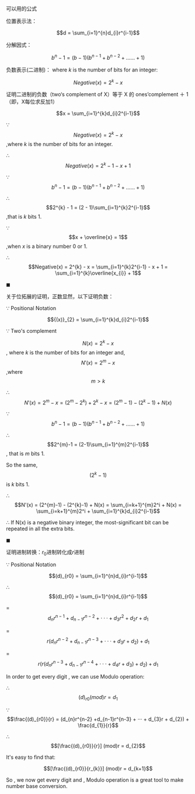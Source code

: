 可以用的公式

位置表示法：  

$$d = \sum_{i=1}^{n}d_{i}r^{i-1}$$

分解因式：

$$b^{n}-1 = (b-1)(b^{n-1}+b^{n-2}+……+1)$$

负数表示(二进制)：
where $k$ is the number of bits for an integer:

$$Negative(x) = 2^{k} - x$$

证明二进制的负数（two‘s complement of X）等于 X 的 ones’complement ＋ 1（即，X每位求反加1）

$$x = \sum_{i=1}^{k}d_{i}2^{i-1}$$

$\because$ 
$$Negative(x) = 2^{k} - x$$,where $k$ is the number of bits for an integer.

$\therefore$ 
$$Negative(x) = 2^{k} - 1 - x + 1$$

$\because$ 
$$b^{n}-1 = (b-1)(b^{n-1}+b^{n-2}+……+1)$$

$\therefore$ 
$$2^{k} - 1 = (2 - 1)\sum_{i=1}^{k}2^{i-1}$$,that is $k$ bits 1.

$\because$ 
$$x + \overline{x} = 1$$,when $x$ is a binary number $0$ or $1$.

$\therefore$ 
$$Negative(x) = 2^{k} - x = \sum_{i=1}^{k}2^{i-1} - x + 1 = \sum_{i=1}^{k}\overline{x_{i}} + 1$$

$\blacksquare$


关于位拓展的证明，正数显然，以下证明负数：

$\because$ Positional Notation 

$${(x)}_{2} = \sum_{i=1}^{k}d_{i}2^{i-1}$$

$\because$ Two's complement 

$$N(x) = 2^{k} - x$$, where $k$ is the number of bits for an integer and,
$$N'(x) = 2^{m} - x$$,where $$m > k$$

$\therefore$ 
$$N'(x) = 2^{m} - x = (2^{m} - 2^{k}) + 2^{k} - x = (2^{m}-1) - (2^{k}-1) + N(x)$$

$\because$ 
$$b^{n}-1 = (b-1)(b^{n-1}+b^{n-2}+……+1)$$

$\therefore$ 
$$2^{m}-1 = (2-1)\sum_{i=1}^{m}2^{i-1}$$, that is $m$ bits $1$.

So the same, 
$$(2^{k}-1)$$ is $k$ bits $1$.

$\therefore$ 
$$N'(x) = (2^{m}-1) - (2^{k}-1) + N(x) = \sum_{i=k+1}^{m}2^i + N(x) = \sum_{i=k+1}^{m}2^i + \sum_{i=1}^{k}d_{i}2^{i-1}$$

$\therefore$ If N(x) is a negative binary integer, the most-significant bit can be repeated in all the extra bits.

$\blacksquare$

证明进制转换：$r_{0}$进制转化成$r$进制

$\because$ Positional Notation 

$$(d)_{r0} = \sum_{i=1}^{n}d_{i}r^{i-1}$$

$\therefore$ 
$$(d)_{r0} = \sum_{i=1}^{n}d_{i}r^{i-1}$$ 

= $$d_{n}r^{n-1} + d_{n-1}r^{n-2} + ··· + d_{3}r^{2} + d_{2}r + d_{1}$$ 

= $$r(d_{n}r^{n-2} +d_{n-1}r^{n-3} + ··· + d_{3}r + d_{2}) + d_{1}$$ 

= $$r(r(d_{n}r^{n-3} +d_{n-1}r^{n-4} + ··· + d_{4}r + d_{3}) + d_{2}) + d_{1}$$

In order to get every digit , we can use Modulo operation:

$\therefore$ 
$$(d)_{r0} (mod)r = d_{1}$$ 

$\because$ 
$$\frac{(d)_{r0}}{r} 
= (d_{n}r^{n-2} +d_{n-1}r^{n-3} + ··· + d_{3}r + d_{2}) + \frac{d_{1}}{r}$$

$\therefore$ 
$$[\frac{(d)_{r0}}{r}] (mod)r = d_{2}$$

It's easy to find that:

$$[\frac{(d)_{r0}}{r_{k}}] (mod)r = d_{k+1}$$

So , we now get every digit and , Modulo operation is a great tool to make number base conversion.

